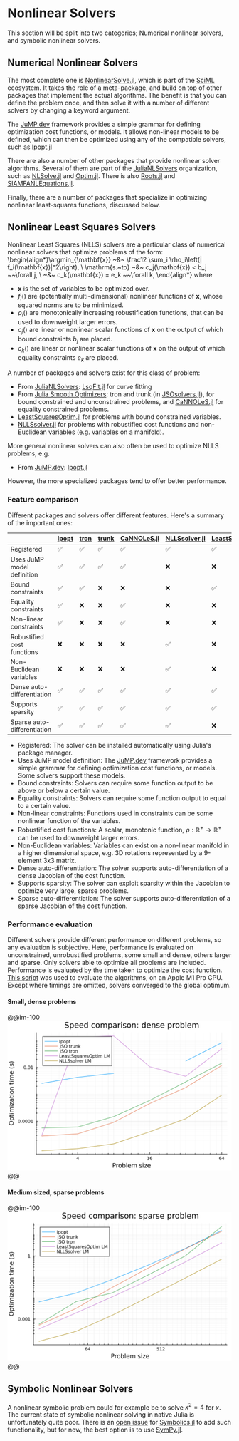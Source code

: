 # Nonlinear Solvers
This section will be split into two categories; Numerical nonlinear solvers, and symbolic nonlinear solvers.

## Numerical Nonlinear Solvers
The most complete one is [NonlinearSolve.jl](https://github.com/SciML/NonlinearSolve.jl/), which is part of the [SciML](https://sciml.ai/) ecosystem. It takes the role of a meta-package, and build on top of other packages that implement the actual algorithms. The benefit is that you can define the problem once, and then solve it with a number of different solvers by changing a keyword argument.

The [JuMP.dev](https://jump.dev/) framework provides a simple grammar for defining optimization cost functions, or models. It allows non-linear models to be defined, which can then be optimized using any of the compatible solvers, such as [Ipopt.jl](https://github.com/jump-dev/Ipopt.jl)

There are also a number of other packages that provide nonlinear solver algorithms. Several of them are part of the [JuliaNLSolvers](https://github.com/JuliaNLSolvers) organization, such as [NLSolve.jl](https://github.com/JuliaNLSolvers/NLsolve.jl) and [Optim.jl](https://github.com/JuliaNLSolvers/Optim.jl). There is also [Roots.jl](https://github.com/JuliaMath/Roots.jl) and [SIAMFANLEquations.jl](https://github.com/ctkelley/SIAMFANLEquations.jl).

Finally, there are a number of packages that specialize in optimizing nonlinear least-squares functions, discussed below.

## Nonlinear Least Squares Solvers

Nonlinear Least Squares (NLLS) solvers are a particular class of numerical nonlinear solvers that optimize problems of the form:
\begin{align*}\argmin_{\mathbf{x}} ~&~ \frac12 \sum_i \rho_i\left(\| f_i(\mathbf{x})\|^2\right), \\
\mathrm{s.~to} ~&~ c_j(\mathbf{x}) < b_j ~~\forall j, \\
~&~ c_k(\mathbf{x}) = e_k ~~\forall k, \end{align*}
where

- $\mathbf{x}$ is the set of variables to be optimized over.
- $f_i()$ are (potentially multi-dimensional) nonlinear functions of $\mathbf{x}$, whose squared norms are to be minimized.
- $\rho_i()$ are monotonically increasing robustification functions, that can be used to downweight larger errors.
- $c_j()$ are linear or nonlinear scalar functions of $\mathbf{x}$ on the output of which bound constraints $b_j$ are placed.
- $c_k()$ are linear or nonlinear scalar functions of $\mathbf{x}$ on the output of which equality constraints $e_k$ are placed.

A number of packages and solvers exist for this class of problem:

- From [JuliaNLSolvers](https://github.com/JuliaNLSolvers): [LsqFit.jl](https://github.com/JuliaNLSolvers/LsqFit.jl) for curve fitting
- From [Julia Smooth Optimizers](https://jso.dev/): tron and trunk (in [JSOsolvers.jl](https://jso.dev/JSOSolvers.jl/stable/solvers/)), for bound constrained and unconstrained problems, and [CaNNOLeS.jl](https://github.com/JuliaSmoothOptimizers/CaNNOLeS.jl) for equality constrained problems.
- [LeastSquaresOptim.jl](https://github.com/matthieugomez/LeastSquaresOptim.jl) for problems with bound constrained variables.
- [NLLSsolver.jl](https://github.com/ojwoodford/NLLSsolver.jl) for problems with robustified cost functions and non-Euclidean variables (e.g. variables on a manifold).

More general nonlinear solvers can also often be used to optimize NLLS problems, e.g.

- From [JuMP.dev](https://jump.dev/): [Ipopt.jl](https://github.com/jump-dev/Ipopt.jl)

However, the more specialized packages tend to offer better performance.

### Feature comparison

Different packages and solvers offer different features. Here's a summary of the important ones:

| |[Ipopt](https://jump.dev/)|[tron](https://jso.dev/JSOSolvers.jl/stable/solvers/)|[trunk](https://jso.dev/JSOSolvers.jl/stable/solvers/)|[CaNNOLeS.jl](https://github.com/JuliaSmoothOptimizers/CaNNOLeS.jl)|[NLLSsolver.jl](https://github.com/ojwoodford/NLLSsolver.jl)|[LeastSquaresOptim.jl](https://github.com/matthieugomez/LeastSquaresOptim.jl)|
|---|---|---|---|---|---|---|
|Registered| :white_check_mark: | :white_check_mark: |:white_check_mark: |:white_check_mark: | :white_check_mark:| :white_check_mark: |
|Uses JuMP model definition|:white_check_mark: | :white_check_mark:|:white_check_mark:|:white_check_mark:|:x:|:x:|
Bound constraints| :white_check_mark: | :white_check_mark: |:x:|:x:| :x:| :white_check_mark: |
Equality constraints| :white_check_mark: | :x:|:x:|:white_check_mark:| :x: | :x: | 
Non-linear constraints|:white_check_mark: | :x:|:x:|:white_check_mark:| :x: | :x: | 
Robustified cost functions|:x:|:x:|:x:|:x:|:white_check_mark: |:x:|
Non-Euclidean variables|:x:|:x:|:x:|:x:|:white_check_mark: |:x:|
Dense auto-differentiation|:white_check_mark: | :white_check_mark:|:white_check_mark:|:white_check_mark: | :white_check_mark: |  :white_check_mark: |
Supports sparsity| :white_check_mark: | :white_check_mark:|:white_check_mark:|:white_check_mark: |  :white_check_mark: |  :white_check_mark: |
Sparse auto-differentiation|:white_check_mark: | :white_check_mark:|:white_check_mark:|:white_check_mark: | :white_check_mark: |  :x: | 

- Registered: The solver can be installed automatically using Julia's package manager.
- Uses JuMP model definition: The [JuMP.dev](https://jump.dev/) framework provides a simple grammar for defining optimization cost functions, or models. Some solvers support these models.
- Bound constraints: Solvers can require some function output to be above or below a certain value.
- Equality constraints: Solvers can require some function output to equal to a certain value.
- Non-linear constraints: Functions used in constraints can be some nonlinear function of the variables.
- Robustified cost functions: A scalar, monotonic function, $\rho : \mathbb{R}^+ \rightarrow \mathbb{R}^+$ can be used to downweight larger errors.
- Non-Euclidean variables: Variables can exist on a non-linear manifold in a higher dimensional space, e.g. 3D rotations represented by a 9-element 3x3 matrix.
- Dense auto-differentiation: The solver supports auto-differentiation of a dense Jacobian of the cost function.
- Supports sparsity: The solver can exploit sparsity within the Jacobian to optimize very large, sparse problems.
- Sparse auto-differentiation: The solver supports auto-differentiation of a sparse Jacobian of the cost function.

### Performance evaluation

Different solvers provide different performance on different problems, so any evaluation is subjective. Here, performance is evaluated on unconstrained, unrobustified problems, some small and dense, others larger and sparse. Only solvers able to optimize all problems are included. Performance is evaluated by the time taken to optimize the cost function. [This script](https://gist.github.com/ojwoodford/789e85197b18dcddb349e1f695bffc31) was used to evaluate the algorithms, on an Apple M1 Pro CPU. Except where timings are omitted, solvers converged to the global optimum.

#### Small, dense problems

@@im-100
![](/assets/nlls_dense.svg)
@@

#### Medium sized, sparse problems

@@im-100
![](/assets/nlls_sparse.svg)
@@

## Symbolic Nonlinear Solvers
A nonlinear symbolic problem could for example be to solve $x^2=4$ for $x$. The current state of symbolic nonlinear solving in native Julia is unfortunately quite poor. There is an [open issue](https://github.com/JuliaSymbolics/Symbolics.jl/issues/866) for [Symbolics.jl](https://github.com/JuliaSymbolics/Symbolics.jl) to add such functionality, but for now, the best option is to use [SymPy.jl](https://github.com/JuliaPy/SymPy.jl).
